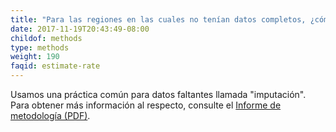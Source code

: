 ```yaml
---
title: "Para las regiones en las cuales no tenían datos completos, ¿cómo calcularon la tasa de desalojo?"
date: 2017-11-19T20:43:49-08:00
childof: methods
type: methods
weight: 190
faqid: estimate-rate
---
```

Usamos una práctica común para datos faltantes llamada "imputación". Para obtener más información al respecto, consulte el  <a href="/docs/Eviction Lab Methodology Report.pdf" target="_blank">Informe de metodología (PDF)</a>.
